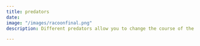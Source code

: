 ```yaml
---
title: predators
date: 
image: "/images/racoonfinal.png"
description: Different predators allow you to change the course of the game

---
```

